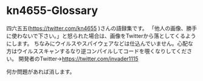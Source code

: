 # kn4655-Glossary
 四六五五(https://twitter.com/kn4655 )さんの語録集です。
 「他人の画像、勝手に使わないで下さい。」と怒られた場合は、画像をTwitterから落としてくるようにします。
 ちなみにウイルスやスパイウェアなどは仕込んでいません。心配な方はウイルススキャンするなり逆コンパイルしてコードを覗くなりしてください。
 開発者のTwitter→https://twitter.com/invader1115
 
 何か問題があれば消します。
